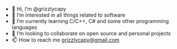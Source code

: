 - 👋 Hi, I’m @grizzlycapy
- 👀 I’m interested in all things related to software
- 🌱 I’m currently learning C/C++, C# and some other programming languages
- 💞️ I’m looking to collaborate on open source and personal projects
- 📫 How to reach me grizzlycapy@gmail.com

<!---
grizzlycapy/grizzlycapy is a ✨ special ✨ repository because its `README.md` (this file) appears on your GitHub profile.
You can click the Preview link to take a look at your changes.
--->
